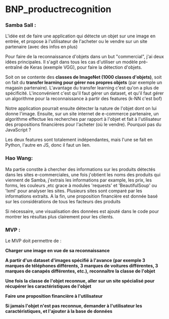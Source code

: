 # BNP_productrecognition

### Samba Sall : 

L'idée est de faire une application qui détecte un objet sur une image en entrée, et propose à l'utilisateur de l'acheter ou le vendre sur un site partenaire (avec des infos en plus)

Pour faire de la reconnaissance d'objets dans un but "commercial", j'ai deux idées principales. 
Il s'agit dans tous les cas d'utiliser un modèle pré-entraîné de Keras (exemple VGG), pour faire la détection d'objets.

Soit on se contente des **classes de ImageNet (1000 classes d'objets)**, soit on fait du **transfer learning pour gérer nos propres objets** (par exemple un magasin partenaire).
L'avantage du transfer learning c'est qu'on a plus de spécificité. L'inconvénient c'est qu'il faut gérer un dataset, et qu'il faut gérer un algorithme pour la reconnaissance à partir des features (k-NN c'est bof)


Notre application pourrait ensuite détecter la nature de l'objet dont on lui donne l'image. Ensuite, sur un site internet de e-commerce partenaire, un algorithme effectue les recherches par rapport à l'objet 
et fait à l'utilisateur des propositions financières pour l'acheter (où le vendre). Pourquoi pas du JavaScript ?

Les deux features sont totalement indépendantes, mais l'une se fait en Python, l'autre en JS, donc il faut un lien.

### Hao Wang:
Ma partie constite à chercher des informations sur les produits détectés dans les sites e-commerciales, une fois j'obtient les noms des produits qui viennent de Samba, 
j'extrais les informations par example, les prix, les forms, les couleurs ,etc grace à modules 'requests' et 'BeautifulSoup' ou 'lxml' pour analyser les sites. Plusieurs sites 
sont comparé par les informations extraits. A la fin, une proposition financière est donnée basé sur les considérations de tous les facteurs des produits

Si nécessaire, une visualisation des données est ajouté dans le code pour montrer les résultas plus clairement pour les clients.




### MVP : 

Le MVP doit permettre de : 

**Charger une image en vue de sa reconnaissance**

**A partir d'un dataset d'images spécifié à l'avance (par exemple 3 marques de téléphones différents, 3 marques de voitures différentes, 3 marques de canapés différentes, etc.), reconnaître la classe de l'objet**

**Une fois la classe de l'objet reconnue, aller sur un site spécialisé pour récupérer les caractéristiques de l'objet**

**Faire une proposition financière à l'utilisateur**

**Si jamais l'objet n'est pas reconnue, demander à l'utilisateur les caractéristiques, et l'ajouter à la base de données**